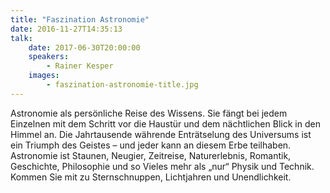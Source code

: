 ```yaml
---
title: "Faszination Astronomie"
date: 2016-11-27T14:35:13
talk:
    date: 2017-06-30T20:00:00
    speakers:
        - Rainer Kesper
    images:
        - faszination-astronomie-title.jpg
---
```

Astronomie als persönliche Reise des Wissens. Sie fängt bei jedem Einzelnen mit dem Schritt vor die Haustür und dem nächtlichen Blick in den Himmel an. Die Jahrtausende währende Enträtselung des Universums ist ein Triumph des Geistes – und jeder kann an diesem Erbe teilhaben. Astronomie ist Staunen, Neugier, Zeitreise, Naturerlebnis, Romantik, Geschichte, Philosophie und so Vieles mehr als „nur“ Physik und Technik. Kommen Sie mit zu Sternschnuppen, Lichtjahren und Unendlichkeit.

